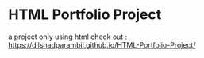 # HTML Portfolio Project

a project only using html
check out : https://dilshadparambil.github.io/HTML-Portfolio-Project/
